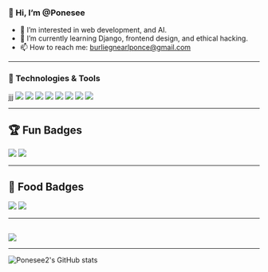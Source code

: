 ### 👋 Hi, I’m @Ponesee  
- 👀 I’m interested in web development, and AI.  
- 🌱 I’m currently learning Django, frontend design, and ethical hacking.  
- 📫 How to reach me: burliegnearlponce@gmail.com  
---

### 🔧 Technologies & Tools  
<p align="left">jjj
  <img src="https://img.shields.io/badge/ChatGPT-74aa9c?style=for-the-badge&logo=openai&logoColor=white" />
  <img src="https://img.shields.io/badge/Twilio-F22F46?style=for-the-badge&logo=Twilio&logoColor=white" />
  <img src="https://img.shields.io/badge/Django-092E20?style=for-the-badge&logo=django&logoColor=green" />
  <img src="https://img.shields.io/badge/MongoDB-4EA94B?style=for-the-badge&logo=mongodb&logoColor=white" />
  <img src="https://img.shields.io/badge/Sqlite-003B57?style=for-the-badge&logo=sqlite&logoColor=white" />
  <img src="https://img.shields.io/badge/VSCode-0078D4?style=for-the-badge&logo=visual%20studio%20code&logoColor=white" />
  <img src="https://img.shields.io/badge/Visual_Studio-5C2D91?style=for-the-badge&logo=visual%20studio&logoColor=white" />
  <img src="https://img.shields.io/badge/Sublime_Text-575757?style=for-the-badge&logo=sublime-text&logoColor=important" />
</p>

---

## 🏆 Fun Badges  
<p align="left">
  <img src="[https://img.shields.io/badge/Hacker-E34F26?style=for-the-badge&logo=kalilinux&logoColor=white]" />
  <img src="https://img.shields.io/badge/Proud-Developer-orange?style=for-the-badge&logo=python&logoColor=white"/>
</p>

---

## 🍔 Food Badges  
<p align="left">
  <img src="https://img.shields.io/badge/KFC-F40027?style=for-the-badge&logo=kfc&logoColor=white" />
  <img src="https://img.shields.io/badge/McDonald's-FBC817?style=for-the-badge&logo=McDonald's&logoColor=white" />
</p>

---

##
<p align="left">
    <img src="https://media4.giphy.com/media/v1.Y2lkPTc5MGI3NjExaGVlNjRoNXUza3k3MTg2NWdmY3U1c2gxdWtra2g3NHowbnl6NjFsNSZlcD12MV9pbnRlcm5hbF9naWZfYnlfaWQmY3Q9Zw/VbnUQpnihPSIgIXuZv/giphy.gif">
</p>


---

![Ponesee2's GitHub stats](https://github-readme-stats.vercel.app/api?username=Ponesee2&show_icons=true&theme=radical)




